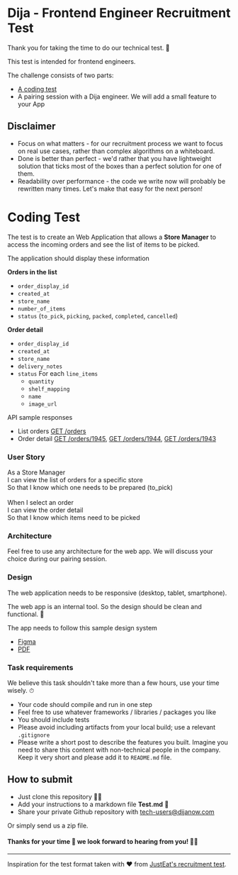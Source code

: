 Dija - Frontend Engineer Recruitment Test
==================================

Thank you for taking the time to do our technical test. 🙂

This test is intended for frontend engineers.

The challenge consists of two parts:

* [A coding test](#coding-test)
* A pairing session with a Dija engineer. We will add a small feature to your App

## Disclaimer
- Focus on what matters - for our recruitment process we want to focus on real use cases, rather than complex algorithms on a whiteboard.
- Done is better than perfect - we'd rather that you have lightweight solution that ticks most of the boxes than a perfect solution for one of them.
- Readability over performance - the code we write now will probably be rewritten many times. Let's make that easy for the next person!


# Coding Test
The test is to create an Web Application that allows a **Store Manager** to access the incoming orders and see the 
list of items to be picked.

The application should display these information

**Orders in the list**
- `order_display_id`
- `created_at`
- `store_name`
- `number_of_items`
- `status` (`to_pick`, `picking`, `packed`, `completed`, `cancelled`)

**Order detail**
- `order_display_id`
- `created_at`
- `store_name`
- `delivery_notes`
- `status`
  For each `line_items`
    - `quantity`
    - `shelf_mapping`
    - `name`
    - `image_url`


API sample responses
- List orders [GET /orders](fixtures/orders-list.json)
- Order detail [GET /orders/1945](fixtures/order-1945.json), [GET /orders/1944](fixtures/order-1944.json), [GET /orders/1943](fixtures/order-1943.json)

### User Story
As a Store Manager\
I can view the list of orders for a specific store\
So that I know which one needs to be prepared (to_pick)\
\
When I select an order\
I can view the order detail\
So that I know which items need to be picked


### Architecture
Feel free to use any architecture for the web app. We will discuss your choice during our pairing session.

### Design
The web application needs to be responsive (desktop, tablet, smartphone).

The web app is an internal tool. So the design should be clean and functional. 🙂

The app needs to follow this sample design system
- [Figma](design/design-system.fig)
- [PDF](design/design-system.pdf)


### Task requirements
We believe this task shouldn't take more than a few hours, use your time wisely. ⏱

- Your code should compile and run in one step
- Feel free to use whatever frameworks / libraries / packages you like
- You should include tests
- Please avoid including artifacts from your local build; use a relevant `.gitignore`
- Please write a short post to describe the features you built. Imagine you need to share this content with non-technical people in the company. Keep it very short and please add it to `README.md` file.

## How to submit

- Just clone this repository 🧑‍💻
- Add your instructions to a markdown file **Test.md** 📝
- Share your private Github repository with tech-users@dijanow.com

Or simply send us a zip file.



#### Thanks for your time 🙏 we look forward to hearing from you! 🚀🚀

----

Inspiration for the test format taken with ❤️ from [JustEat's recruitment test](https://github.com/justeat/JustEat.RecruitmentTest).

